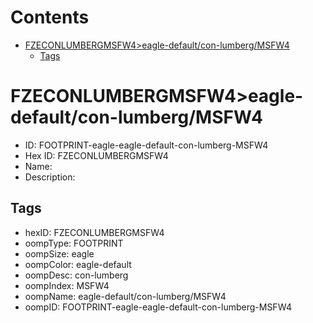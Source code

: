 



Contents
========

* [FZECONLUMBERGMSFW4>eagle-default/con-lumberg/MSFW4](#fzeconlumbergmsfw4eagle-defaultcon-lumbergmsfw4)
	* [Tags](#tags)

# FZECONLUMBERGMSFW4>eagle-default/con-lumberg/MSFW4

- ID: FOOTPRINT-eagle-eagle-default-con-lumberg-MSFW4
- Hex ID: FZECONLUMBERGMSFW4
- Name: 
- Description: 

## Tags

- hexID: FZECONLUMBERGMSFW4
- oompType: FOOTPRINT
- oompSize: eagle
- oompColor: eagle-default
- oompDesc: con-lumberg
- oompIndex: MSFW4
- oompName: eagle-default/con-lumberg/MSFW4
- oompID: FOOTPRINT-eagle-eagle-default-con-lumberg-MSFW4
